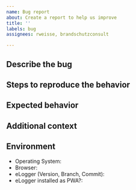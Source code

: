 ```yaml
---
name: Bug report
about: Create a report to help us improve
title: ''
labels: bug
assignees: rweisse, brandschutzconsult

---
```


## Describe the bug
<!-- A clear and concise description of what the bug is. -->

## Steps to reproduce the behavior
<!--
1. Go to '...'
2. Click on '....'
3. Scroll down to '....'
4. See error
-->

## Expected behavior
<!-- A clear and concise description of what you expected to happen. -->

## Additional context
<!-- Add any other context about the problem here. -->

## Environment
- Operating System: <!-- e.g. Android Version / iOS Version / Windows Version / Linux (Distribution + Version) / Mac OS Version / ... -->
- Browser: <!-- e.g. Firefox 99.0 -->
- eLogger (Version, Branch, Commit): <!-- e.g. eLogger Version 0.9.1, Commit 084f976, Branch main -->
- eLogger installed as PWA?: <!-- yes / no -->
